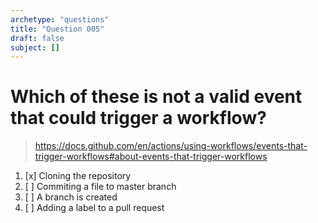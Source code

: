 ```yaml
---
archetype: "questions"
title: "Question 005"
draft: false
subject: []
---
```


# Which of these is not a valid event that could trigger a workflow?
> https://docs.github.com/en/actions/using-workflows/events-that-trigger-workflows#about-events-that-trigger-workflows
1. [x] Cloning the repository
1. [ ] Commiting a file to master branch
1. [ ] A branch is created
1. [ ] Adding a label to a pull request
